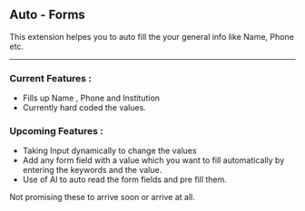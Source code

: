 ## Auto - Forms

This extension helpes you to auto fill the your general info like Name, Phone etc.

<hr>

### Current Features :

- Fills up Name , Phone and Institution
- Currently hard coded the values.

### Upcoming Features :

- Taking Input dynamically to change the values
- Add any form field with a value which you want to fill automatically by entering the keywords and the value.
- Use of AI to auto read the form fields and pre fill them.

Not promising these to arrive soon or arrive at all.
